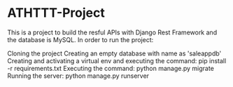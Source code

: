 # ATHTTT-Project
This is a project to build the resful APIs with Django Rest Framework and the database is MySQL.
In order to run the project:

Cloning the project
Creating an empty database with name as 'saleappdb'
Creating and activating a virtual env and executing the command: pip install -r requirements.txt
Executing the command: python manage.py migrate
Running the server: python manage.py runserver
